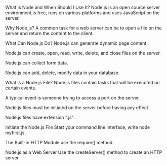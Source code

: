 What Is Node and When Should I Use It?
Node.js is an open source server environment,is free, runs on various platforms and uses JavaScript on the server.

Why Node.js?
A common task for a web server can be to open a file on the server and return the content to the client.

What Can Node.js Do?
Node.js can generate dynamic page content.

Node.js can create, open, read, write, delete, and close files on the server.

Node.js can collect form data.

Node.js can add, delete, modify data in your database.

What is a Node.js File?
Node.js files contain tasks that will be executed on certain events.

A typical event is someone trying to access a port on the server.

Node.js files must be initiated on the server before having any effect.

Node.js files have extension ".js".

Initiate the Node.js File
Start your command line interface, write node myfirst.js.

The Built-in HTTP Module
use the require() method.

Node.js as a Web Server
Use the createServer() method to create an HTTP server.